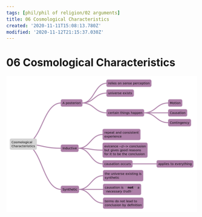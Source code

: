 ```yaml
---
tags: [phil/phil of religion/02 arguments]
title: 06 Cosmological Characteristics
created: '2020-11-11T15:08:13.780Z'
modified: '2020-11-12T21:15:37.030Z'
---
```


# 06 Cosmological Characteristics
![characteristics of the arguments](../maps/CosmCharact.svg)
